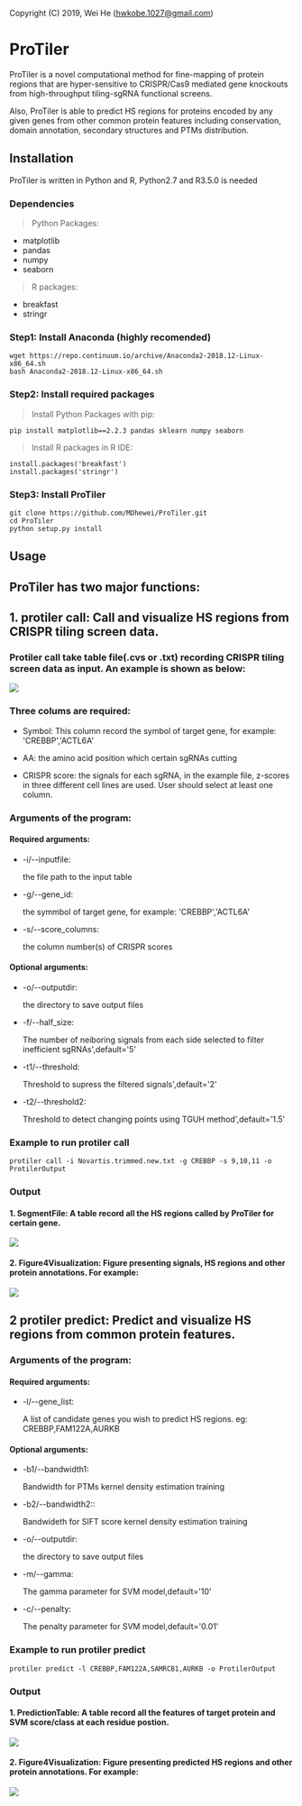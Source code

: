 Copyright (C) 2019, Wei He (hwkobe.1027@gmail.com)


# ProTiler

ProTiler is a novel computational method for fine-mapping of protein regions that are hyper-sensitive to CRISPR/Cas9 mediated gene knockouts from high-throughput tiling-sgRNA functional screens. 

Also, ProTiler is able to predict HS regions for proteins encoded by any given genes from other common protein features including conservation, domain annotation, secondary structures and PTMs distribution.


## Installation

ProTiler is written in Python and R, Python2.7 and R3.5.0 is needed

### Dependencies
> Python Packages:
- matplotlib
- pandas
- numpy
- seaborn

> R packages:
- breakfast
- stringr

### Step1: Install Anaconda (highly recomended)
```console
wget https://repo.continuum.io/archive/Anaconda2-2018.12-Linux-x86_64.sh 
bash Anaconda2-2018.12-Linux-x86_64.sh 
```

### Step2: Install required packages

> Install Python Packages with pip:
```console
pip install matplotlib==2.2.3 pandas sklearn numpy seaborn
```
> Install R packages in R IDE:
```
install.packages('breakfast')
install.packages('stringr')
```

### Step3: Install ProTiler 

```console
git clone https://github.com/MDhewei/ProTiler.git
cd ProTiler
python setup.py install
```


## Usage 

## ProTiler has two major functions: 

## 1. protiler call: Call and visualize HS regions from CRISPR tiling screen data.


### Protiler call take table file(.cvs or .txt) recording CRISPR tiling screen data as input. An example is shown as below:

![](ExampleFiles/InputTable.png)

### Three colums are required:

- Symbol: This column record the symbol of target gene, for example: 'CREBBP','ACTL6A'

- AA: the amino acid position which certain sgRNAs cutting

- CRISPR score: the signals for each sgRNA, in the example file, z-scores in three different cell lines are used. User should select at least one column.


###  Arguments of the program:

#### Required arguments:

- -i/--inputfile: 
     
     the file path to the input table 
 
 
- -g/--gene_id: 

     the symmbol of target gene, for example: 'CREBBP','ACTL6A'
 
 
- -s/--score_columns: 

     the column number(s) of CRISPR scores
 
#### Optional arguments:

- -o/--outputdir: 

     the directory to save output files
     
- -f/--half_size: 

     The number of neiboring signals from each side selected to filter inefficient sgRNAs',default='5'


- -t1/--threshold: 

     Threshold to supress the filtered signals',default='2'


- -t2/--threshold2: 

     Threshold to detect changing points using TGUH method',default='1.5'


### Example to run protiler call

```console
protiler call -i Novartis.trimmed.new.txt -g CREBBP -s 9,10,11 -o ProtilerOutput
```

### Output

#### 1. SegmentFile: A table record all the HS regions called by ProTiler for certain gene.
![](ExampleFiles/HS_CREBBP.png)

#### 2. Figure4Visualization: Figure presenting signals, HS regions and other protein annotations. For example:

![](ExampleFiles/Segmentfigure_CREBBP.png)



## 2 protiler predict: Predict and visualize HS regions from common protein features.

###  Arguments of the program:

#### Required arguments:

- -l/--gene_list: 
     
     A list of candidate genes you wish to predict HS regions. eg: CREBBP,FAM122A,AURKB
 
#### Optional arguments:

- -b1/--bandwidth1:

     Bandwidth for PTMs kernel density estimation training
 
 
- -b2/--bandwidth2:: 

     Bandwideth for SIFT score kernel density estimation training
 
 
- -o/--outputdir: 

     the directory to save output files
     
- -m/--gamma: 

     The gamma parameter for SVM model,default='10'


- -c/--penalty: 

     The penalty parameter for SVM model,default='0.01'


### Example to run protiler predict

```console
protiler predict -l CREBBP,FAM122A,SAMRCB1,AURKB -o ProtilerOutput
```

### Output

#### 1. PredictionTable: A table record all the features of target protein and SVM score/class at each residue postion.

![](ExampleFiles/FAM122A_predict.png)

#### 2. Figure4Visualization: Figure presenting predicted  HS regions and other protein annotations. For example:
![](ExampleFiles/PredictedHSregion_FAM122A.png)


